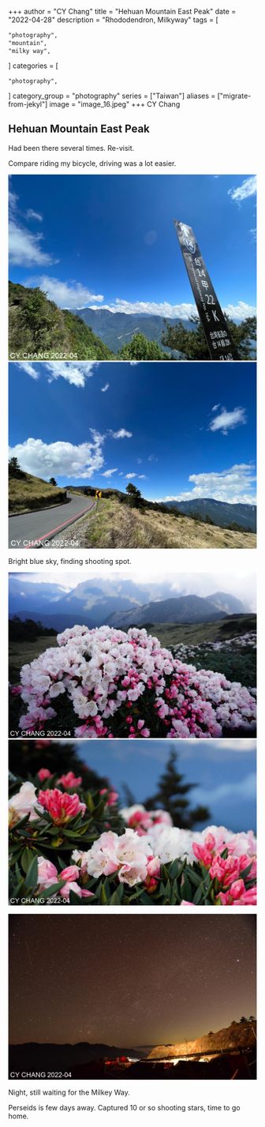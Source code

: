 +++
author = "CY Chang"
title = "Hehuan Mountain East Peak"
date = "2022-04-28"
description = "Rhododendron, Milkyway"
tags = [

    "photography",
    "mountain",
    "milky way",

]
categories = [

    "photography",

]
category_group = "photography"
series = ["Taiwan"]
aliases = ["migrate-from-jekyl"]
image = "image_16.jpeg"
+++
CY Chang

## Hehuan Mountain East Peak

Had been there several times. Re-visit.

Compare riding my bicycle, driving was a lot easier.


![14-22K](image_1.jpeg)  ![Sky](image_3.jpeg)

Bright blue sky, finding shooting spot.

![](image_7.jpeg)  ![](image_8.jpeg)
 
![Milkey Way and Wuling](image_16.jpeg)

Night, still waiting for the Milkey Way.

Perseids is few days away. Captured 10 or so shooting stars, time to go home.

